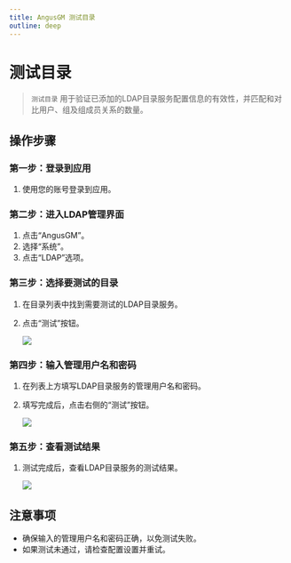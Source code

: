 ```yaml
---
title: AngusGM 测试目录
outline: deep
---
```


# 测试目录

> `测试目录` 用于验证已添加的LDAP目录服务配置信息的有效性，并匹配和对比用户、组及组成员关系的数量。

## 操作步骤

### 第一步：登录到应用

1. 使用您的账号登录到应用。

### 第二步：进入LDAP管理界面

1. 点击“AngusGM”。
2. 选择“系统”。
3. 点击“LDAP”选项。

### 第三步：选择要测试的目录

1. 在目录列表中找到需要测试的LDAP目录服务。
2. 点击“测试”按钮。

   ![](https://bj-c1-prod-files.xcan.cloud/storage/pubapi/v1/file/ldap-test.png?fid=207887590483820820&fpt=JNKvYDNGw4xednZrtBqpP28RbxxjTORtH8HIDtPn)

### 第四步：输入管理用户名和密码

1. 在列表上方填写LDAP目录服务的管理用户名和密码。
2. 填写完成后，点击右侧的“测试”按钮。

   ![](https://bj-c1-prod-files.xcan.cloud/storage/pubapi/v1/file/ldap-testinfo.png?fid=207887590483820822&fpt=GUPPukZDyJWPdMPAxWVjL8z7iYasksQ5yNXYfp43)

### 第五步：查看测试结果

1. 测试完成后，查看LDAP目录服务的测试结果。

   ![](https://bj-c1-prod-files.xcan.cloud/storage/pubapi/v1/file/ldap-testresult.png?fid=207887590483820824&fpt=2pL4YDxUB4HCSigNPN6amONcSlOYI8GHHobEVv84)

## 注意事项

- 确保输入的管理用户名和密码正确，以免测试失败。
- 如果测试未通过，请检查配置设置并重试。